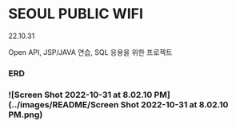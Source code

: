 # SEOUL PUBLIC WIFI
22.10.31

Open API, JSP/JAVA 연습, SQL 응용을 위한 프로젝트

### ERD

### ![Screen Shot 2022-10-31 at 8.02.10 PM](../images/README/Screen Shot 2022-10-31 at 8.02.10 PM.png)

